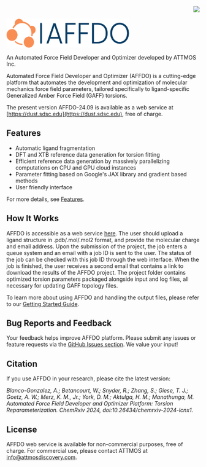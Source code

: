 <p align="right">
<img src="https://github.com/ATTMOS/AFFDOWS/actions/workflows/update-docs.yml/badge.svg">
</p>
<p align="left">
<img width="320" height="75" src="./resources/logo-no-background.png">
</p>

An Automated Force Field Developer and Optimizer developed by ATTMOS Inc. 

Automated Force Field Developer and Optimizer (AFFDO) is a cutting-edge platform that automates the development and optimization of molecular mechanics force field parameters, tailored specifically to ligand-specific Generalized Amber Force Field (GAFF) torsions. 

The present version AFFDO-24.09 is available as a web service at [https://dust.sdsc.edu](https://dust.sdsc.edu), free of charge.

Features
--------

- Automatic ligand fragmentation
- DFT and XTB reference data generation for torsion fitting
- Efficient reference data generation by massively parallelizing computations on CPU and GPU cloud instances
- Parameter fitting based on Google's JAX library and gradient based methods
- User friendly interface

For more details, see [Features](https://attmos.github.io/AFFDOWS/user/release-notes.html).

How It Works
------------

AFFDO is accessible as a web service [here](https://dust.sdsc.edu). The user should upload a ligand structure in .pdb/.mol/.mol2 format, and provide the molecular charge and email address. Upon the submission of the project, the job enters a queue system and an email with a job ID is sent to the user. The status of the job can be checked with this job ID through the web interface. When the job is finished, the user receives a second email that contains a link to download the results of the AFFDO project. The project folder contains optimized torsion parameters packaged alongside input and log files, all necessary for updating GAFF topology files. 

To learn more about using AFFDO and handling the output files, please refer to our [Getting Started Guide](https://attmos.github.io/AFFDOWS/user/getting-started-guide.html).

Bug Reports and Feedback
-------------------------

Your feedback helps improve AFFDO platform. Please submit any issues or feature requests via the [GitHub Issues section](https://github.com/ATTMOS/AFFDOWS/issues). We value your input!

Citation
--------

If you use AFFDO in your research, please cite the latest version:

*Blanco-Gonzalez, A.; Betancourt, W.; Snyder, R.; Zhang, S.; Giese, T. J.; Goetz, A. W.; Merz, K. M., Jr.; York, D. M.; Aktulga, H. M.; Manathunga, M. Automated Force Field Developer and Optimizer Platform: Torsion Reparameterization. ChemRxiv 2024, doi:10.26434/chemrxiv-2024-lcnx1.*

License
-------

AFFDO web service is available for non-commercial purposes, free of charge. For commercial use, please contact ATTMOS at [info@attmosdiscovery.com](info@attmosdiscovery.com).



